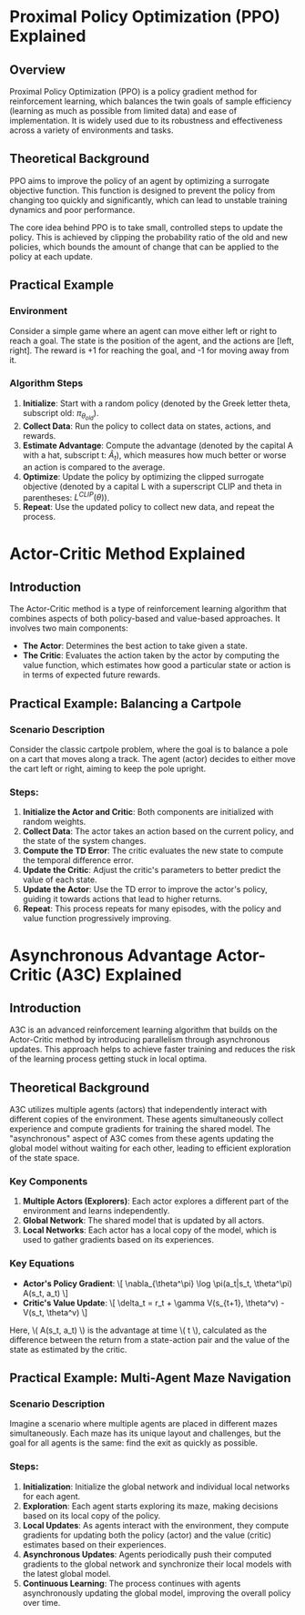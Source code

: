
# Proximal Policy Optimization (PPO) Explained

## Overview
Proximal Policy Optimization (PPO) is a policy gradient method for reinforcement learning, which balances the twin goals of sample efficiency (learning as much as possible from limited data) and ease of implementation. It is widely used due to its robustness and effectiveness across a variety of environments and tasks.

## Theoretical Background
PPO aims to improve the policy of an agent by optimizing a surrogate objective function. This function is designed to prevent the policy from changing too quickly and significantly, which can lead to unstable training dynamics and poor performance.

The core idea behind PPO is to take small, controlled steps to update the policy. This is achieved by clipping the probability ratio of the old and new policies, which bounds the amount of change that can be applied to the policy at each update.

## Practical Example

### Environment
Consider a simple game where an agent can move either left or right to reach a goal. The state is the position of the agent, and the actions are [left, right]. The reward is +1 for reaching the goal, and -1 for moving away from it.

### Algorithm Steps

1. **Initialize**: Start with a random policy (denoted by the Greek letter theta, subscript old:  ${\pi_{\theta_{old}}}$).
2. **Collect Data**: Run the policy to collect data on states, actions, and rewards.
3. **Estimate Advantage**: Compute the advantage (denoted by the capital A with a hat, subscript t: ${\hat{A}_t}$), which measures how much better or worse an action is compared to the average.
4. **Optimize**: Update the policy by optimizing the clipped surrogate objective (denoted by a capital L with a superscript CLIP and theta in parentheses: ${L^{CLIP}(\theta)})$.
5. **Repeat**: Use the updated policy to collect new data, and repeat the process.


# Actor-Critic Method Explained

## Introduction
The Actor-Critic method is a type of reinforcement learning algorithm that combines aspects of both policy-based and value-based approaches. It involves two main components:
- **The Actor**: Determines the best action to take given a state.
- **The Critic**: Evaluates the action taken by the actor by computing the value function, which estimates how good a particular state or action is in terms of expected future rewards.


## Practical Example: Balancing a Cartpole

### Scenario Description
Consider the classic cartpole problem, where the goal is to balance a pole on a cart that moves along a track. The agent (actor) decides to either move the cart left or right, aiming to keep the pole upright.

### Steps:
1. **Initialize the Actor and Critic**: Both components are initialized with random weights.
2. **Collect Data**: The actor takes an action based on the current policy, and the state of the system changes.
3. **Compute the TD Error**: The critic evaluates the new state to compute the temporal difference error.
4. **Update the Critic**: Adjust the critic's parameters to better predict the value of each state.
5. **Update the Actor**: Use the TD error to improve the actor's policy, guiding it towards actions that lead to higher returns.
6. **Repeat**: This process repeats for many episodes, with the policy and value function progressively improving.

# Asynchronous Advantage Actor-Critic (A3C) Explained

## Introduction
A3C is an advanced reinforcement learning algorithm that builds on the Actor-Critic method by introducing parallelism through asynchronous updates. This approach helps to achieve faster training and reduces the risk of the learning process getting stuck in local optima.

## Theoretical Background
A3C utilizes multiple agents (actors) that independently interact with different copies of the environment. These agents simultaneously collect experience and compute gradients for training the shared model. The "asynchronous" aspect of A3C comes from these agents updating the global model without waiting for each other, leading to efficient exploration of the state space.

### Key Components
1. **Multiple Actors (Explorers)**: Each actor explores a different part of the environment and learns independently.
2. **Global Network**: The shared model that is updated by all actors.
3. **Local Networks**: Each actor has a local copy of the model, which is used to gather gradients based on its experiences.

### Key Equations
- **Actor's Policy Gradient**:
  \\[
  \\nabla_{\\theta^\\pi} \\log \\pi(a_t|s_t, \\theta^\\pi) A(s_t, a_t)
  \\]
- **Critic's Value Update**:
  \\[
  \\delta_t = r_t + \\gamma V(s_{t+1}, \\theta^v) - V(s_t, \\theta^v)
  \\]

Here, \\( A(s_t, a_t) \\) is the advantage at time \\( t \\), calculated as the difference between the return from a state-action pair and the value of the state as estimated by the critic.

## Practical Example: Multi-Agent Maze Navigation

### Scenario Description
Imagine a scenario where multiple agents are placed in different mazes simultaneously. Each maze has its unique layout and challenges, but the goal for all agents is the same: find the exit as quickly as possible.

### Steps:
1. **Initialization**: Initialize the global network and individual local networks for each agent.
2. **Exploration**: Each agent starts exploring its maze, making decisions based on its local copy of the policy.
3. **Local Updates**: As agents interact with the environment, they compute gradients for updating both the policy (actor) and the value (critic) estimates based on their experiences.
4. **Asynchronous Updates**: Agents periodically push their computed gradients to the global network and synchronize their local models with the latest global model.
5. **Continuous Learning**: The process continues with agents asynchronously updating the global model, improving the overall policy over time.

